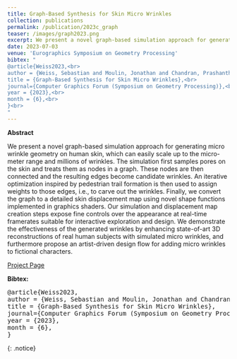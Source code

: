 ```yaml
---
title: Graph-Based Synthesis for Skin Micro Wrinkles
collection: publications
permalink: /publication/2023c_graph
teaser: /images/graph2023.png
excerpt: We present a novel graph-based simulation approach for generating micro wrinkle geometry on human skin, which can easily scale up to the micro-meter range and millions of wrinkles. [[Project Page]](https://studios.disneyresearch.com/2023/07/03/graph-based-synthesis-for-skin-micro-wrinkles/)<br><br>
date: 2023-07-03
venue: 'Eurographics Symposium on Geometry Processing'
bibtex: "
@article{Weiss2023,<br>
author = {Weiss, Sebastian and Moulin, Jonathan and Chandran, Prashanth and Zoss, Gaspard and Gotardo, Paulo and Bradley, Derek},<br>
title = {Graph-Based Synthesis for Skin Micro Wrinkles},<br>
journal={Computer Graphics Forum (Symposium on Geometry Processing)},<br>
year = {2023},<br>
month = {6},<br>
}<br>
"
---
```


**Abstract**
<p>
We present a novel graph-based simulation approach for generating micro wrinkle geometry on human skin, which can easily scale up to the micro-meter range and millions of wrinkles. The simulation first samples pores on the skin and treats them as nodes in a graph. These nodes are then connected and the resulting edges become candidate wrinkles. An iterative optimization inspired by pedestrian trail formation is then used to assign weights to those edges, i.e., to carve out the wrinkles. Finally, we convert the graph to a detailed skin displacement map using novel shape functions implemented in graphics shaders. Our simulation and displacement map creation steps expose fine controls over the appearance at real-time framerates suitable for interactive exploration and design. We demonstrate the effectiveness of the generated wrinkles by enhancing state-of-art 3D reconstructions of real human subjects with simulated micro wrinkles, and furthermore propose an artist-driven design flow for adding micro wrinkles to fictional characters.
</p>

[Project Page](https://studios.disneyresearch.com/2023/07/03/graph-based-synthesis-for-skin-micro-wrinkles/)

**Bibtex:** 
<pre>
@article{Weiss2023,
author = {Weiss, Sebastian and Moulin, Jonathan and Chandran, Prashanth and Zoss, Gaspard and Gotardo, Paulo and Bradley, Derek},
title = {Graph-Based Synthesis for Skin Micro Wrinkles},
journal={Computer Graphics Forum (Symposium on Geometry Processing)},
year = {2023},
month = {6},
}
</pre>
{: .notice}